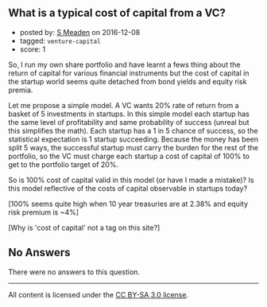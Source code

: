 ## What is a typical cost of capital from a VC?

- posted by: [S Meaden](https://stackexchange.com/users/4429887/s-meaden) on 2016-12-08
- tagged: `venture-capital`
- score: 1

<p>So, I run my own share portfolio and have learnt a fews thing about the return of capital for various financial instruments but the cost of capital in the startup world seems quite detached from bond yields and equity risk premia.</p>

<p>Let me propose a simple model.  A VC wants 20% rate of return from a basket of 5 investments in startups. In this simple model each startup has the same level of profitability and same probability of success (unreal but this simplifies the math).   Each startup has a 1 in 5 chance of success, so the statistical expectation is 1 startup succeeding.  Because the money has been split 5 ways, the successful startup must carry the burden for the rest of the portfolio, so the VC must charge each startup a cost of capital of 100% to get to the portfolio target of 20%.</p>

<p>So is 100% cost of capital valid in this model (or have I made a mistake)?   Is this model reflective of the costs of capital observable in startups today?</p>

<p>[100% seems quite high when 10 year treasuries are at 2.38% and equity risk premium is ~4%]</p>

<p>[Why is 'cost of capital' not a tag on this site?]</p>


## No Answers

There were no answers to this question.


---

All content is licensed under the [CC BY-SA 3.0 license](https://creativecommons.org/licenses/by-sa/3.0/).
